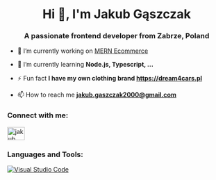 <h1 align="center">Hi 👋, I'm Jakub Gąszczak</h1>
<h3 align="center">A passionate frontend developer from Zabrze, Poland</h3>

- 🔭 I’m currently working on [MERN Ecommerce](https://github.com/JakubGaszczak/MERN-Ecommerce)

- 🌱 I’m currently learning **Node.js, Typescript, ...**

- ⚡ Fun fact **I have my own clothing brand https://dream4cars.pl**

- 📫 How to reach me **jakub.gaszczak2000@gmail.com**

<h3 align="left">Connect with me:</h3>
<p align="left">
<a href="https://linkedin.com/in/jakub gąszczak" target="blank"><img align="center" src="https://raw.githubusercontent.com/rahuldkjain/github-profile-readme-generator/master/src/images/icons/Social/linked-in-alt.svg" alt="jakub gąszczak" height="30" width="40" /></a>
</p>

<h3 align="left">Languages and Tools:</h3>
<p align="left"> 
  <a href="https://code.visualstudio.com/">
  <img src="https://img.shields.io/badge/Visual%20Studio%20Code-007ACC?style=for-the-badge&logo=visual-studio-code&logoColor=white" alt="Visual Studio Code">
</a>
</p>

